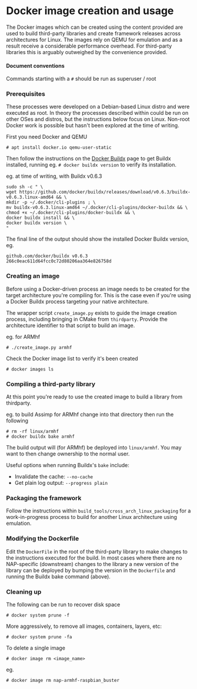 # Docker image creation and usage

The Docker images which can be created using the content provided are used to build third-party libraries and create framework releases across architectures for Linux. The images rely on QEMU for emulation and as a result receive a considerable performance overhead. For third-party libraries this is arguably outweighed by the convenience provided.

#### Document conventions

Commands starting with a `#` should be run as superuser / root

### Prerequisites

These processes were developed on a Debian-based Linux distro and were executed as root. In theory the processes described within could be run on other OSes and distros, but the instructions below focus on Linux. Non-root Docker work is possible but hasn't been explored at the time of writing.

First you need Docker and QEMU

```
# apt install docker.io qemu-user-static
```

Then follow the instructions on the [Docker Buildx](https://docs.docker.com/buildx/working-with-buildx/) page to get Buildx installed, running eg. `# docker buildx version` to verify its installation.

eg. at time of writing, with Buildx v0.6.3

```
sudo sh -c " \
wget https://github.com/docker/buildx/releases/download/v0.6.3/buildx-v0.6.3.linux-amd64 && \
mkdir -p ~/.docker/cli-plugins ; \
mv buildx-v0.6.3.linux-amd64 ~/.docker/cli-plugins/docker-buildx && \
chmod +x ~/.docker/cli-plugins/docker-buildx && \
docker buildx install && \
docker buildx version \
"
```

The final line of the output should show the installed Docker Buildx version, eg.

```
github.com/docker/buildx v0.6.3 266c0eac611d64fcc0c72d80206aa364e826758d
```

### Creating an image

Before using a Docker-driven process an image needs to be created for the target architecture you're compiling for. This is the case even if you're using a Docker Buildx process targeting your native architecture.

The wrapper script `create_image.py` exists to guide the image creation process, including bringing in CMake from `thirdparty`. Provide the architecture identifier to that script to build an image.

eg. for ARMhf
```
# ./create_image.py armhf
```

Check the Docker image list to verify it's been created

```
# docker images ls
```

### Compiling a third-party library

At this point you're ready to use the created image to build a library from thirdparty.

eg. to build Assimp for ARMhf change into that directory then run the following

```
# rm -rf linux/armhf
# docker buildx bake armhf
```

The build output will (for ARMhf) be deployed into `linux/armhf`. You may want to then change ownership to the normal user.

Useful options when running Buildx's `bake` include:

* Invalidate the cache: `--no-cache`
* Get plain log output: `--progress plain`

### Packaging the framework

Follow the instructions within `build_tools/cross_arch_linux_packaging` for a work-in-progress process to build for another Linux architecture using emulation.

### Modifying the Dockerfile

Edit the `DockerFile` in the root of the third-party library to make changes to the instructions executed for the build. In most cases where there are no NAP-specific (downstream) changes to the library a new version of the library can be deployed by bumping the version in the `Dockerfile` and running the Buildx bake command (above).

### Cleaning up

The following can be run to recover disk space
```
# docker system prune -f
```

More aggressively, to remove all images, containers, layers, etc:
```
# docker system prune -fa
```

To delete a single image
```
# docker image rm <image_name>
```

eg. 
```
# docker image rm nap-armhf-raspbian_buster
```
